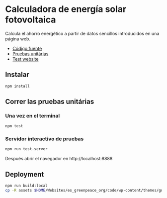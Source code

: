 # Calculadora de energía solar fotovoltaica

Calcula el ahorro energético a partir de datos sencillos introducidos en una página web.

- [Código fuente](./src/)
- [Pruebas unitárias](./spec/)
- [Test website](https://greenpeace.github.io/gpes-solar-photovoltaic-calculator/)

## Instalar

```javascript
npm install
```

## Correr las pruebas unitárias

### Una vez en el terminal

```javascript
npm test
```

### Servidor interactivo de pruebas

```javascript
npm run test-server
```

Después abrir el navegador en http://localhost:8888


## Deployment

```bash
npm run build:local
cp -R assets $HOME/Websites/es_greenpeace_org/code/wp-content/themes/guia-autoconsumo/
```